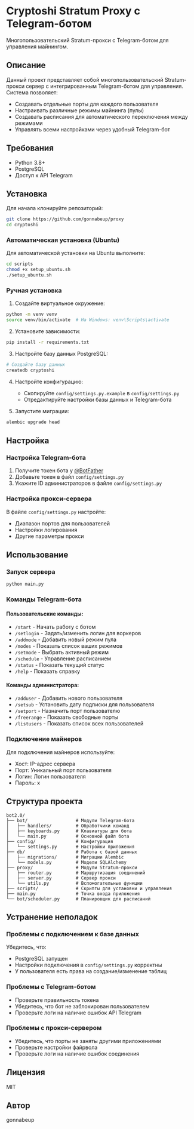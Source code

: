 # Cryptoshi Stratum Proxy с Telegram-ботом

Многопользовательский Stratum-прокси с Telegram-ботом для управления майнингом.

## Описание

Данный проект представляет собой многопользовательский Stratum-прокси сервер с интегрированным Telegram-ботом для управления. Система позволяет:

- Создавать отдельные порты для каждого пользователя
- Настраивать различные режимы майнинга (пулы)
- Создавать расписания для автоматического переключения между режимами
- Управлять всеми настройками через удобный Telegram-бот

## Требования

- Python 3.8+
- PostgreSQL
- Доступ к API Telegram

## Установка

Для начала клонируйте репозиторий:

```bash
git clone https://github.com/gonnabeup/proxy
cd cryptoshi
```

### Автоматическая установка (Ubuntu)

Для автоматической установки на Ubuntu выполните:

```bash
cd scripts
chmod +x setup_ubuntu.sh
./setup_ubuntu.sh
```

### Ручная установка

1. Создайте виртуальное окружение:

```bash
python -m venv venv
source venv/bin/activate  # На Windows: venv\Scripts\activate
```

2. Установите зависимости:

```bash
pip install -r requirements.txt
```

3. Настройте базу данных PostgreSQL:

```bash
# Создайте базу данных
createdb cryptoshi
```

4. Настройте конфигурацию:

   - Скопируйте `config/settings.py.example` в `config/settings.py`
   - Отредактируйте настройки базы данных и Telegram-бота
5. Запустите миграции:

```bash
alembic upgrade head
```

## Настройка

### Настройка Telegram-бота

1. Получите токен бота у [@BotFather](https://t.me/BotFather)
2. Добавьте токен в файл `config/settings.py`
3. Укажите ID администраторов в файле `config/settings.py`

### Настройка прокси-сервера

В файле `config/settings.py` настройте:

- Диапазон портов для пользователей
- Настройки логирования
- Другие параметры прокси

## Использование

### Запуск сервера

```bash
python main.py
```

### Команды Telegram-бота

#### Пользовательские команды:

- `/start` - Начать работу с ботом
- `/setlogin` - Задать/изменить логин для воркеров
- `/addmode` - Добавить новый режим пула
- `/modes` - Показать список ваших режимов
- `/setmode` - Выбрать активный режим
- `/schedule` - Управление расписанием
- `/status` - Показать текущий статус
- `/help` - Показать справку

#### Команды администратора:

- `/adduser` - Добавить нового пользователя
- `/setsub` - Установить дату подписки для пользователя
- `/setport` - Назначить порт пользователю
- `/freerange` - Показать свободные порты
- `/listusers` - Показать список всех пользователей

### Подключение майнеров

Для подключения майнеров используйте:

- Хост: IP-адрес сервера
- Порт: Уникальный порт пользователя
- Логин: Логин пользователя
- Пароль: x

## Структура проекта

```
bot2.0/
├── bot/                  # Модули Telegram-бота
│   ├── handlers/         # Обработчики команд
│   ├── keyboards.py      # Клавиатуры для бота
│   └── main.py           # Основной файл бота
├── config/               # Конфигурация
│   └── settings.py       # Настройки приложения
├── db/                   # Работа с базой данных
│   ├── migrations/       # Миграции Alembic
│   └── models.py         # Модели SQLAlchemy
├── proxy/                # Модули Stratum-прокси
│   ├── router.py         # Маршрутизация соединений
│   ├── server.py         # Сервер прокси
│   └── utils.py          # Вспомогательные функции
├── scripts/              # Скрипты для установки и управления
├── main.py               # Точка входа приложения
└── bot/scheduler.py      # Планировщик для расписаний
```

## Устранение неполадок

### Проблемы с подключением к базе данных

Убедитесь, что:

- PostgreSQL запущен
- Настройки подключения в `config/settings.py` корректны
- У пользователя есть права на создание/изменение таблиц

### Проблемы с Telegram-ботом

- Проверьте правильность токена
- Убедитесь, что бот не заблокирован пользователем
- Проверьте логи на наличие ошибок API Telegram

### Проблемы с прокси-сервером

- Убедитесь, что порты не заняты другими приложениями
- Проверьте настройки файрвола
- Проверьте логи на наличие ошибок соединения

## Лицензия

MIT

## Автор

gonnabeup
